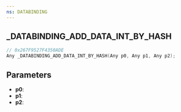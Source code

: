 ```yaml
---
ns: DATABINDING
---
```

## _DATABINDING_ADD_DATA_INT_BY_HASH

```c
// 0x267F9527F4350ADE
Any _DATABINDING_ADD_DATA_INT_BY_HASH(Any p0, Any p1, Any p2);
```

## Parameters
* **p0**:
* **p1**:
* **p2**:
